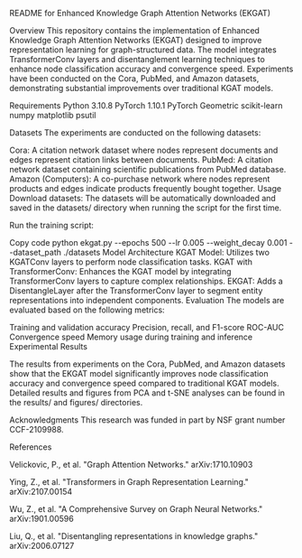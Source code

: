 README for Enhanced Knowledge Graph Attention Networks (EKGAT)

Overview
This repository contains the implementation of Enhanced Knowledge Graph Attention Networks (EKGAT) designed to improve representation learning for graph-structured data. The model integrates TransformerConv layers and disentanglement learning techniques to enhance node classification accuracy and convergence speed. Experiments have been conducted on the Cora, PubMed, and Amazon datasets, demonstrating substantial improvements over traditional KGAT models.

Requirements
Python 3.10.8
PyTorch 1.10.1
PyTorch Geometric
scikit-learn
numpy
matplotlib
psutil

Datasets
The experiments are conducted on the following datasets:

Cora: A citation network dataset where nodes represent documents and edges represent citation links between documents.
PubMed: A citation network dataset containing scientific publications from PubMed database.
Amazon (Computers): A co-purchase network where nodes represent products and edges indicate products frequently bought together.
Usage
Download datasets:
The datasets will be automatically downloaded and saved in the datasets/ directory when running the script for the first time.

Run the training script:

Copy code
python ekgat.py --epochs 500 --lr 0.005 --weight_decay 0.001 --dataset_path ./datasets
Model Architecture
KGAT Model: Utilizes two KGATConv layers to perform node classification tasks.
KGAT with TransformerConv: Enhances the KGAT model by integrating TransformerConv layers to capture complex relationships.
EKGAT: Adds a DisentangleLayer after the TransformerConv layer to segment entity representations into independent components.
Evaluation
The models are evaluated based on the following metrics:

Training and validation accuracy
Precision, recall, and F1-score
ROC-AUC
Convergence speed
Memory usage during training and inference
Experimental Results

The results from experiments on the Cora, PubMed, and Amazon datasets show that the EKGAT model significantly improves node classification accuracy and convergence speed compared to traditional KGAT models. Detailed results and figures from PCA and t-SNE analyses can be found in the results/ and figures/ directories.

Acknowledgments
This research was funded in part by NSF grant number CCF-2109988.

References

Velickovic, P., et al. "Graph Attention Networks." arXiv:1710.10903

Ying, Z., et al. "Transformers in Graph Representation Learning." arXiv:2107.00154

Wu, Z., et al. "A Comprehensive Survey on Graph Neural Networks." arXiv:1901.00596

Liu, Q., et al. "Disentangling representations in knowledge graphs." arXiv:2006.07127
